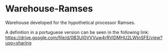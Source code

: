 # Warehouse-Ramses
Warehouse developed for the hypothetical processor Ramses.

A definition in a portuguese version can be seen in the following link:
https://drive.google.com/file/d/0B3UI0VVVuw4rRVlDMHU2LWtnSFE/view?usp=sharing
